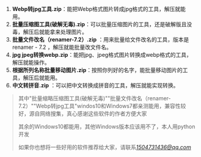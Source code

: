 1. **Webp转jpg工具.zip**：能把Webp格式图片转成jpg格式的工具，解压就能用。
2. **批量压缩图工具(破解无毒).zip**：可以批量压缩图片的工具，还是破解版且没毒，解压后就能拿来处理图片。 
3. **批量文件改名（renamer-7.2）.zip** ：用来批量给文件改名的工具，版本是renamer - 7.2 ，解压就能批量改文件名。 
4. **jpg jpeg转换webp.zip**：能把jpg、jpeg格式图片转换成webp格式的工具，解压就能操作。 
5. **根据所列名称批量移动图片.zip**：按照你列好的名字，能批量移动图片的工具，解压后就能用。 
6. **中文转拼音.zip** ：可以把中文转换成拼音的工具，解压就能实现转换。



> 其中"批量缩略压缩图工具(破解无毒)""批量文件改名（renamer-7.2）""Webp转jpg工具"windos10和Windows7都亲测能用，兼容性较好，源自网络搜集，真心感谢这些软件的作者方便大家 
> 
> 其余的Windows10都能用，其他Windows版本应该用不了，本人用python开发
> 
> 如果你也想将一些好用的软件推荐给大家，请联系*1504731436@qq.com*
